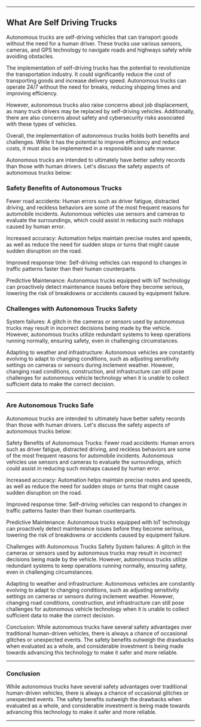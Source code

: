 
---

## What Are Self Driving Trucks

Autonomous trucks are self-driving vehicles that can transport goods without the need for a human driver. These trucks use various sensors, cameras, and GPS technology to navigate roads and highways safely while avoiding obstacles.

The implementation of self-driving trucks has the potential to revolutionize the transportation industry. It could significantly reduce the cost of transporting goods and increase delivery speed. Autonomous trucks can operate 24/7 without the need for breaks, reducing shipping times and improving efficiency.

However, autonomous trucks also raise concerns about job displacement, as many truck drivers may be replaced by self-driving vehicles. Additionally, there are also concerns about safety and cybersecurity risks associated with these types of vehicles.

Overall, the implementation of autonomous trucks holds both benefits and challenges. While it has the potential to improve efficiency and reduce costs, it must also be implemented in a responsible and safe manner.

Autonomous trucks are intended to ultimately have better safety records than those with human drivers. Let's discuss the safety aspects of autonomous trucks below:

### Safety Benefits of Autonomous Trucks

Fewer road accidents: Human errors such as driver fatigue, distracted driving, and reckless behaviors are some of the most frequent reasons for automobile incidents. Autonomous vehicles use sensors and cameras to evaluate the surroundings, which could assist in reducing such mishaps caused by human error.

Increased accuracy: Automation helps maintain precise routes and speeds, as well as reduce the need for sudden stops or turns that might cause sudden disruption on the road.

Improved response time: Self-driving vehicles can respond to changes in traffic patterns faster than their human counterparts.

Predictive Maintenance: Autonomous trucks equipped with IoT technology can proactively detect maintenance issues before they become serious, lowering the risk of breakdowns or accidents caused by equipment failure.

### Challenges with Autonomous Trucks Safety

System failures: A glitch in the cameras or sensors used by autonomous trucks may result in incorrect decisions being made by the vehicle. However, autonomous trucks utilize redundant systems to keep operations running normally, ensuring safety, even in challenging circumstances.

Adapting to weather and infrastructure: Autonomous vehicles are constantly evolving to adapt to changing conditions, such as adjusting sensitivity settings on cameras or sensors during inclement weather. However, changing road conditions, construction, and infrastructure can still pose challenges for autonomous vehicle technology when it is unable to collect sufficient data to make the correct decision.

---

### Are Autonomous Trucks Safe

Autonomous trucks are intended to ultimately have better safety records than those with human drivers. Let's discuss the safety aspects of autonomous trucks below:

Safety Benefits of Autonomous Trucks:
Fewer road accidents: Human errors such as driver fatigue, distracted driving, and reckless behaviors are some of the most frequent reasons for automobile incidents. Autonomous vehicles use sensors and cameras to evaluate the surroundings, which could assist in reducing such mishaps caused by human error.

Increased accuracy: Automation helps maintain precise routes and speeds, as well as reduce the need for sudden stops or turns that might cause sudden disruption on the road.

Improved response time: Self-driving vehicles can respond to changes in traffic patterns faster than their human counterparts.

Predictive Maintenance: Autonomous trucks equipped with IoT technology can proactively detect maintenance issues before they become serious, lowering the risk of breakdowns or accidents caused by equipment failure.

Challenges with Autonomous Trucks Safety
System failures: A glitch in the cameras or sensors used by autonomous trucks may result in incorrect decisions being made by the vehicle. However, autonomous trucks utilize redundant systems to keep operations running normally, ensuring safety, even in challenging circumstances.

Adapting to weather and infrastructure: Autonomous vehicles are constantly evolving to adapt to changing conditions, such as adjusting sensitivity settings on cameras or sensors during inclement weather. However, changing road conditions, construction, and infrastructure can still pose challenges for autonomous vehicle technology when it is unable to collect sufficient data to make the correct decision.

Conclusion:
While autonomous trucks have several safety advantages over traditional human-driven vehicles, there is always a chance of occasional glitches or unexpected events. The safety benefits outweigh the drawbacks when evaluated as a whole, and considerable investment is being made towards advancing this technology to make it safer and more reliable.

---

### Conclusion

While autonomous trucks have several safety advantages over traditional human-driven vehicles, there is always a chance of occasional glitches or unexpected events. The safety benefits outweigh the drawbacks when evaluated as a whole, and considerable investment is being made towards advancing this technology to make it safer and more reliable.

---
